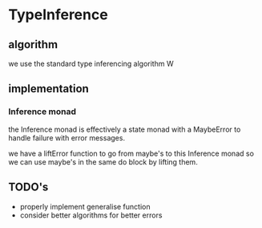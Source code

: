# TypeInference

## algorithm
we use the standard type inferencing algorithm W

## implementation
### Inference monad
the Inference monad is effectively a state monad with a MaybeError to handle failure with error messages.

we have a liftError function to go from maybe's to this Inference monad so we can use maybe's in the same do block by lifting them.
## TODO's
- properly implement generalise function
- consider better algorithms for better errors